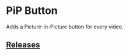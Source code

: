 # PiP Button

Adds a Picture-in-Picture button for every video.

## [Releases](https://github.com/zeozeozeo/pip-button/releases)